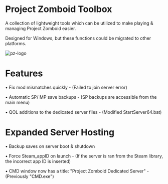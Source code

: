 # Project Zomboid Toolbox
A collection of lightweight tools which can be utilized to make playing & managing Project Zomboid easier.

Designed for Windows, but these functions could be migrated to other platforms.

![pz-logo](https://i.ibb.co/nzzbB4f/pztoolbox.png)

# Features
• Fix mod mismatches quickly - (Failed to join server error)

• Automatic SP/ MP save backups - (SP backups are accessible from the main menu)

• QOL additions to the dedicated server files - (Modified StartServer64.bat)

# Expanded Server Hosting
• Backup saves on server boot & shutdown

• Force Steam_appID on launch - (If the server is ran from the Steam library, the incorrect app ID is inserted)

• CMD window now has a title: "Project Zomboid Dedicated Server" - (Previously "CMD.exe")
